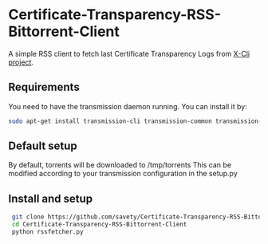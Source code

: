 # Certificate-Transparency-RSS-Bittorrent-Client
A simple RSS client to fetch last Certificate Transparency Logs from [X-Cli project](https://github.com/X-Cli/ATBTCT).

## Requirements 
You need to have the transmission daemon running. You can install it by:
```sh
sudo apt-get install transmission-cli transmission-common transmission-daemon
```

## Default setup
By default, torrents will be downloaded to /tmp/torrents
This can be modified according to your transmission configuration in the setup.py

## Install and setup
```sh
 git clone https://github.com/savety/Certificate-Transparency-RSS-Bittorrent-Client.git
 cd Certificate-Transparency-RSS-Bittorrent-Client
 python rssfetcher.py
 ```
